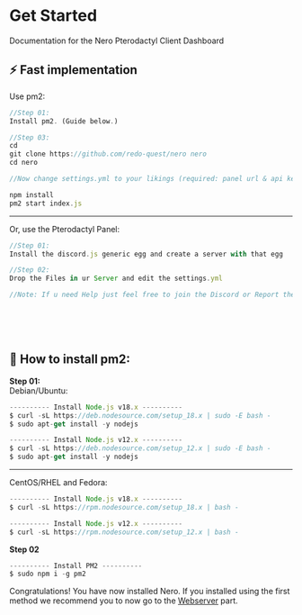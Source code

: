 # Get Started

Documentation for the Nero Pterodactyl Client Dashboard

## :zap:  Fast implementation  
  Use pm2:<br/>
  ```JavaScript
//Step 01:
Install pm2. (Guide below.)

//Step 03:
cd
git clone https://github.com/redo-quest/nero nero
cd nero

//Now change settings.yml to your likings (required: panel url & api key)

npm install
pm2 start index.js
```
___
Or, use the Pterodactyl Panel:
```JavaScript
//Step 01:
Install the discord.js generic egg and create a server with that egg

//Step 02:
Drop the Files in ur Server and edit the settings.yml

//Note: If u need Help just feel free to join the Discord or Report the Issue on GitHub.
``` 
  
<br/><br/><br/>
## :tada:  How to install pm2:

**Step 01:**
<BR/>Debian/Ubuntu:
  ```JavaScript
---------- Install Node.js v18.x ---------- 
$ curl -sL https://deb.nodesource.com/setup_18.x | sudo -E bash -
$ sudo apt-get install -y nodejs

---------- Install Node.js v12.x ----------
$ curl -sL https://deb.nodesource.com/setup_12.x | sudo -E bash -
$ sudo apt-get install -y nodejs
  ```
___
CentOS/RHEL and Fedora:
  ```JavaScript
---------- Install Node.js v18.x ---------- 
$ curl -sL https://rpm.nodesource.com/setup_18.x | bash -

---------- Install Node.js v12.x ----------
$ curl -sL https://rpm.nodesource.com/setup_12.x | bash -
  ```

**Step 02**
  ```JavaScript
---------- Install PM2 ---------- 
$ sudo npm i -g pm2
  ```

  
Congratulations! You have now installed Nero. If you installed using the first method we recommend you to now go to the [Webserver](/webserver) part.
